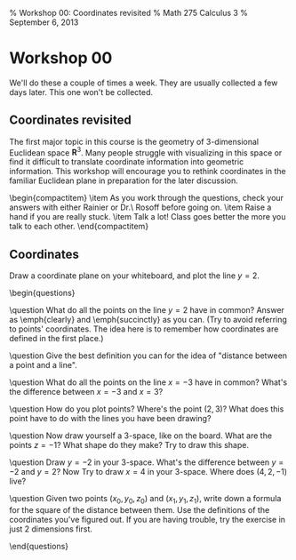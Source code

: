 % Workshop 00: Coordinates revisited
% Math 275 Calculus 3
% September 6, 2013

# Workshop 00

We'll do these a couple of times a week. They are usually collected a few days later. This one won't be collected.

## Coordinates revisited 

The first major topic in this course is the geometry of 3-dimensional
Euclidean space $\mathbf{R}^3$. Many people struggle with visualizing in this
space or find it difficult to translate coordinate information into geometric
information. This workshop will encourage you to rethink coordinates in the
familiar Euclidean plane in preparation for the later discussion.

\begin{compactitem}
    \item As you work through the questions, check your answers with either Rainier or Dr.\ Rosoff before going on. 
    \item Raise a hand if you are really stuck. 
    \item Talk a lot! Class goes better the more you talk to each other.
\end{compactitem}

## Coordinates

Draw a coordinate plane on your whiteboard, and plot the line $y = 2$.

\begin{questions}

\question
What do all the points on the line $y = 2$ have in common? Answer as \emph{clearly} and \emph{succinctly} as you can. (Try to avoid referring to points' coordinates. The idea here is to remember how coordinates are defined in the first place.)

\question
Give the best definition you can for the idea of "distance between a point and a line".

\question
What do all the points on the line $x = -3$ have in common? What's the difference between $x = -3$ and $x = 3$?

\question 
How do you plot points? Where's the point $(2, 3)$? What does this point have to do with the lines you have been drawing?

\question
Now draw yourself a 3-space, like on the board. What are the points $z = -1$? What shape do they make? Try to draw this shape.

\question 
Draw $y = -2$ in your 3-space. What's the difference between $y = -2$ and $y = 2$? Now Try to draw $x = 4$ in your 3-space. Where does $(4, 2, -1)$ live?

\question 
Given two points $(x_0, y_0, z_0)$ and $(x_1, y_1, z_1)$, write down a formula for the square of the distance between them. Use the definitions of the coordinates you've figured out. If you are having trouble, try the exercise in just 2 dimensions first.

\end{questions}

[prop11]: http://aleph0.clarku.edu/~djoyce/java/elements/bookI/propI11.html
[prop12]: http://aleph0.clarku.edu/~djoyce/java/elements/bookI/propI12.html
[BookI]: http://aleph0.clarku.edu/~djoyce/java/elements/bookI.html